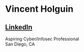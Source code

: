 # Vincent Holguin  
## <a href="https://www.linkedin.com/in/vincent-holguin-ba557821b"> LinkedIn </a>
Aspiring Cyber/Infosec Professional  
San Diego, CA
